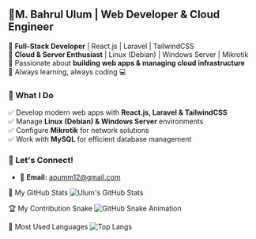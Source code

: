 ## 🚀M. Bahrul Ulum | Web Developer & Cloud Engineer  
🔹 **Full-Stack Developer** | React.js | Laravel | TailwindCSS  
🔹 **Cloud & Server Enthusiast** | Linux (Debian) | Windows Server | Mikrotik  
🔹 Passionate about **building web apps & managing cloud infrastructure**  
🔹 Always learning, always coding 💻  

### 🌟 What I Do  
✅ Develop modern web apps with **React.js, Laravel & TailwindCSS**  
✅ Manage **Linux (Debian) & Windows Server** environments  
✅ Configure **Mikrotik** for network solutions  
✅ Work with **MySQL** for efficient database management  

### 📌 Let's Connect!  
<!-- 💼 **Portfolio:** [your-portfolio-link]  -->
- 📧 **Email:** apumm12@gmail.com  

🌟 My GitHub Stats
![Ulum's GitHub Stats](https://github-readme-stats.vercel.app/api?username=UlumDcode&show_icons=true&theme=radical)

🏆 My Contribution Snake
![GitHub Snake Animation](https://github.com/UlumDcode/UlumDcode/blob/output/github-contribution-grid-snake.svg)

📌 Most Used Languages
![Top Langs](https://github-readme-stats.vercel.app/api/top-langs/?username=UlumDcode&layout=compact&theme=radical)
